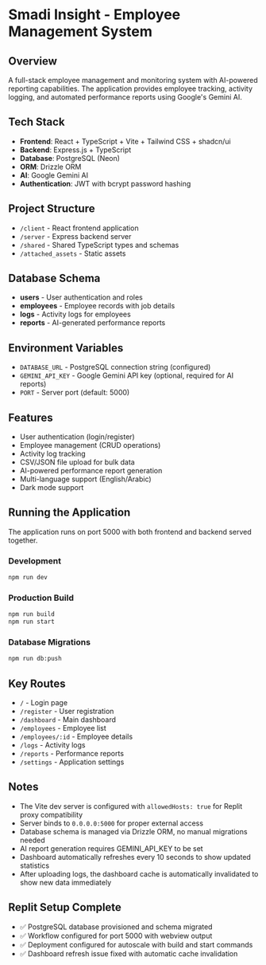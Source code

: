 # Smadi Insight - Employee Management System

## Overview
A full-stack employee management and monitoring system with AI-powered reporting capabilities. The application provides employee tracking, activity logging, and automated performance reports using Google's Gemini AI.

## Tech Stack
- **Frontend**: React + TypeScript + Vite + Tailwind CSS + shadcn/ui
- **Backend**: Express.js + TypeScript
- **Database**: PostgreSQL (Neon)
- **ORM**: Drizzle ORM
- **AI**: Google Gemini AI
- **Authentication**: JWT with bcrypt password hashing

## Project Structure
- `/client` - React frontend application
- `/server` - Express backend server
- `/shared` - Shared TypeScript types and schemas
- `/attached_assets` - Static assets

## Database Schema
- **users** - User authentication and roles
- **employees** - Employee records with job details
- **logs** - Activity logs for employees
- **reports** - AI-generated performance reports

## Environment Variables
- `DATABASE_URL` - PostgreSQL connection string (configured)
- `GEMINI_API_KEY` - Google Gemini API key (optional, required for AI reports)
- `PORT` - Server port (default: 5000)

## Features
- User authentication (login/register)
- Employee management (CRUD operations)
- Activity log tracking
- CSV/JSON file upload for bulk data
- AI-powered performance report generation
- Multi-language support (English/Arabic)
- Dark mode support

## Running the Application
The application runs on port 5000 with both frontend and backend served together.

### Development
```bash
npm run dev
```

### Production Build
```bash
npm run build
npm run start
```

### Database Migrations
```bash
npm run db:push
```

## Key Routes
- `/` - Login page
- `/register` - User registration
- `/dashboard` - Main dashboard
- `/employees` - Employee list
- `/employees/:id` - Employee details
- `/logs` - Activity logs
- `/reports` - Performance reports
- `/settings` - Application settings

## Notes
- The Vite dev server is configured with `allowedHosts: true` for Replit proxy compatibility
- Server binds to `0.0.0.0:5000` for proper external access
- Database schema is managed via Drizzle ORM, no manual migrations needed
- AI report generation requires GEMINI_API_KEY to be set
- Dashboard automatically refreshes every 10 seconds to show updated statistics
- After uploading logs, the dashboard cache is automatically invalidated to show new data immediately

## Replit Setup Complete
- ✅ PostgreSQL database provisioned and schema migrated
- ✅ Workflow configured for port 5000 with webview output
- ✅ Deployment configured for autoscale with build and start commands
- ✅ Dashboard refresh issue fixed with automatic cache invalidation
